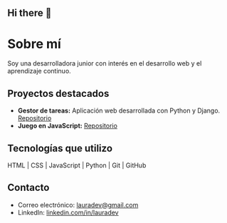 ## Hi there 👋
# Sobre mí

Soy una desarrolladora junior con interés en el desarrollo web y el aprendizaje continuo.

## Proyectos destacados

- **Gestor de tareas:** Aplicación web desarrollada con Python y Django. [Repositorio](https://github.com/lauradev/gestor-tareas)
- **Juego en JavaScript:** [Repositorio](https://github.com/lauradev/juego-js)

## Tecnologías que utilizo

HTML | CSS | JavaScript | Python | Git | GitHub

## Contacto

- Correo electrónico: lauradev@gmail.com
- LinkedIn: [linkedin.com/in/lauradev](https://linkedin.com/in/lauradev)
<!--
**AlmorenoQ/AlmorenoQ** is a ✨ _special_ ✨ repository because its `README.md` (this file) appears on your GitHub profile.

Here are some ideas to get you started:

- 🔭 I’m currently working on ...
- 🌱 I’m currently learning ...
- 👯 I’m looking to collaborate on ...
- 🤔 I’m looking for help with ...
- 💬 Ask me about ...
- 📫 How to reach me: ...
- 😄 Pronouns: ...
- ⚡ Fun fact: ...
-->
